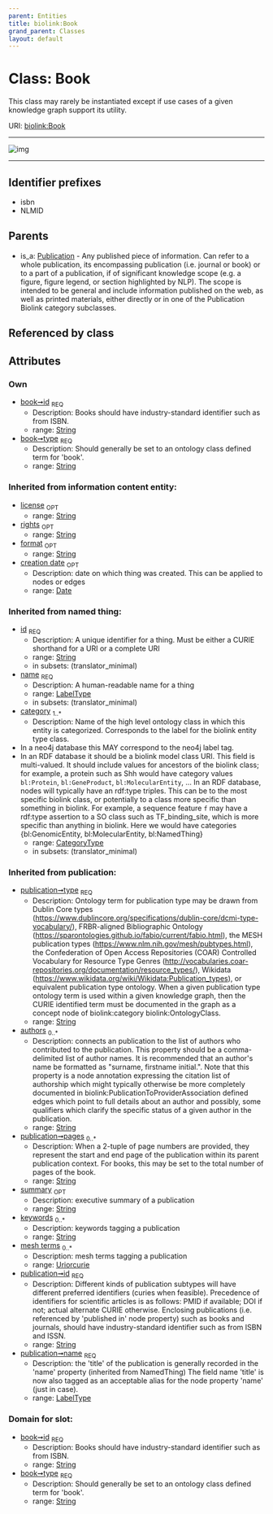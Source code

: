 ```yaml
---
parent: Entities
title: biolink:Book
grand_parent: Classes
layout: default
---
```


# Class: Book


This class may rarely be instantiated except if use cases of a given knowledge graph support its utility.

URI: [biolink:Book](https://w3id.org/biolink/vocab/Book)


---

![img](http://yuml.me/diagram/nofunky;dir:TB/class/[Publication],[Publication]%5E-[Book%7Cid:string;type:string;authors(i):string%20%2A;pages(i):string%20%2A;summary(i):string%20%3F;keywords(i):string%20%2A;mesh_terms(i):uriorcurie%20%2A;xref(i):iri_type%20%2A;name(i):label_type;description(i):narrative_text%20%3F;license(i):string%20%3F;rights(i):string%20%3F;format(i):string%20%3F;creation_date(i):date%20%3F;category(i):category_type%20%2B])

---


## Identifier prefixes

 * isbn
 * NLMID

## Parents

 *  is_a: [Publication](Publication.md) - Any published piece of information. Can refer to a whole publication, its encompassing publication (i.e. journal or book) or to a part of a publication, if of significant knowledge scope (e.g. a figure, figure legend, or section highlighted by NLP). The scope is intended to be general and include information published on the web, as well as printed materials, either directly or in one of the Publication Biolink category subclasses.

## Referenced by class


## Attributes


### Own

 * [book➞id](book_id.md)  <sub>REQ</sub>
    * Description: Books should have industry-standard identifier such as from ISBN.
    * range: [String](types/String.md)
 * [book➞type](book_type.md)  <sub>REQ</sub>
    * Description: Should generally be set to an ontology class defined term for 'book'.
    * range: [String](types/String.md)

### Inherited from information content entity:

 * [license](license.md)  <sub>OPT</sub>
    * range: [String](types/String.md)
 * [rights](rights.md)  <sub>OPT</sub>
    * range: [String](types/String.md)
 * [format](format.md)  <sub>OPT</sub>
    * range: [String](types/String.md)
 * [creation date](creation_date.md)  <sub>OPT</sub>
    * Description: date on which thing was created. This can be applied to nodes or edges
    * range: [Date](types/Date.md)

### Inherited from named thing:

 * [id](id.md)  <sub>REQ</sub>
    * Description: A unique identifier for a thing. Must be either a CURIE shorthand for a URI or a complete URI
    * range: [String](types/String.md)
    * in subsets: (translator_minimal)
 * [name](name.md)  <sub>REQ</sub>
    * Description: A human-readable name for a thing
    * range: [LabelType](types/LabelType.md)
    * in subsets: (translator_minimal)
 * [category](category.md)  <sub>1..*</sub>
    * Description: Name of the high level ontology class in which this entity is categorized. Corresponds to the label for the biolink entity type class.
 * In a neo4j database this MAY correspond to the neo4j label tag.
 * In an RDF database it should be a biolink model class URI.
This field is multi-valued. It should include values for ancestors of the biolink class; for example, a protein such as Shh would have category values `bl:Protein`, `bl:GeneProduct`, `bl:MolecularEntity`, ...
In an RDF database, nodes will typically have an rdf:type triples. This can be to the most specific biolink class, or potentially to a class more specific than something in biolink. For example, a sequence feature `f` may have a rdf:type assertion to a SO class such as TF_binding_site, which is more specific than anything in biolink. Here we would have categories {bl:GenomicEntity, bl:MolecularEntity, bl:NamedThing}
    * range: [CategoryType](types/CategoryType.md)
    * in subsets: (translator_minimal)

### Inherited from publication:

 * [publication➞type](publication_type.md)  <sub>REQ</sub>
    * Description: Ontology term for publication type may be drawn from Dublin Core types (https://www.dublincore.org/specifications/dublin-core/dcmi-type-vocabulary/), FRBR-aligned Bibliographic Ontology (https://sparontologies.github.io/fabio/current/fabio.html), the MESH publication types (https://www.nlm.nih.gov/mesh/pubtypes.html), the Confederation of Open Access Repositories (COAR) Controlled Vocabulary for Resource Type Genres (http://vocabularies.coar-repositories.org/documentation/resource_types/), Wikidata (https://www.wikidata.org/wiki/Wikidata:Publication_types), or equivalent publication type ontology. When a given publication type ontology term is used within a given knowledge graph, then the CURIE identified term must be documented in the graph as a concept node of biolink:category biolink:OntologyClass.
    * range: [String](types/String.md)
 * [authors](authors.md)  <sub>0..*</sub>
    * Description: connects an publication to the list of authors who contributed to the publication. This property should be a comma-delimited list of author names. It is recommended that an author's name be formatted as "surname, firstname initial.".   Note that this property is a node annotation expressing the citation list of authorship which might typically otherwise be more completely documented in biolink:PublicationToProviderAssociation defined edges which point to full details about an author and possibly, some qualifiers which clarify the specific status of a given author in the publication.
    * range: [String](types/String.md)
 * [publication➞pages](publication_pages.md)  <sub>0..*</sub>
    * Description: When a 2-tuple of page numbers are provided, they represent the start and end page of the publication within its parent publication context. For books, this may be set to the total number of pages of the book.
    * range: [String](types/String.md)
 * [summary](summary.md)  <sub>OPT</sub>
    * Description: executive  summary of a publication
    * range: [String](types/String.md)
 * [keywords](keywords.md)  <sub>0..*</sub>
    * Description: keywords tagging a publication
    * range: [String](types/String.md)
 * [mesh terms](mesh_terms.md)  <sub>0..*</sub>
    * Description: mesh terms tagging a publication
    * range: [Uriorcurie](types/Uriorcurie.md)
 * [publication➞id](publication_id.md)  <sub>REQ</sub>
    * Description: Different kinds of publication subtypes will have different preferred identifiers (curies when feasible). Precedence of identifiers for scientific articles is as follows: PMID if available; DOI if not; actual alternate CURIE otherwise. Enclosing publications (i.e. referenced by 'published in' node property) such as books and journals, should have industry-standard identifier such as from ISBN and ISSN.
    * range: [String](types/String.md)
 * [publication➞name](publication_name.md)  <sub>REQ</sub>
    * Description: the 'title' of the publication is generally recorded in the 'name' property (inherited from NamedThing) The field name 'title' is now also tagged as an acceptable alias for the node property 'name' (just in case).
    * range: [LabelType](types/LabelType.md)

### Domain for slot:

 * [book➞id](book_id.md)  <sub>REQ</sub>
    * Description: Books should have industry-standard identifier such as from ISBN.
    * range: [String](types/String.md)
 * [book➞type](book_type.md)  <sub>REQ</sub>
    * Description: Should generally be set to an ontology class defined term for 'book'.
    * range: [String](types/String.md)
